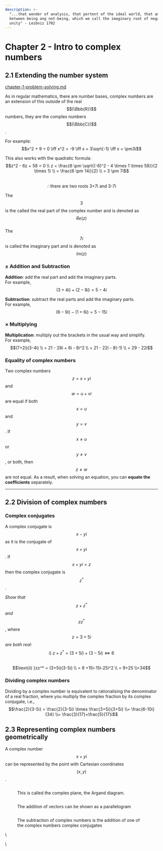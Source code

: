 ```yaml
---
description: >-
  "...that wonder of analysis, that portent of the ideal world, that amphibian
  between being ang not-being, which we call the imaginary root of negative
  unity" - Leibniz 1702
---
```


# Chapter 2 - Intro to complex numbers

## 2.1 Extending the number system

[chapter-1-problem-solving.md](../../mathematics/chapter-1-problem-solving.md "mention")

As in regular mathematics, there are number bases, complex numbers are an extension of this outside of the real $$(\Bbb{R})$$ numbers, they are the complex numbers $$(\Bbb{C})$$.

For example:\
$$x^2 + 9 = 0 \iff x^2 = -9 \iff x = 3\sqrt{-1} \iff x = \pm3i$$&#x20;

This also works with the quadratic formula:\
$$z^2 - 6z + 58 = 0 \\ z = \frac{6 \pm \sqrt{(-6)^2 - 4 \times 1 \times 58}}{2 \times 1} \\ = \frac{6 \pm 14i}{2} \\ = 3 \pm 7i$$\
$$\therefore \text{there are two roots 3+7i and 3-7i}$$

The $$3$$ is the called the real part of the complex number and is denoted as $$Re(z)$$\
The $$7i$$ is called the imaginary part and is denoted as $$Im(z)$$

### ± Addition and Subtraction&#x20;

**Addition**: add the real part and add the imaginary parts.\
For example, $$(3+4i)+(2-8i) =  5 - 4i$$

**Subtraction**: subtract the real parts and add the imaginary parts.\
For example, $$(6-9i)-(1+6i) = 5 -15i$$

### × Multiplying

**Multiplication**: multiply out the brackets in the usual way and simplify.\
For example, $$(7+2i)(3-4i) \\ = 21 - 28i + 6i - 8i^2 \\ = 21 - 22i - 8(-1) \\ = 29 - 22i$$

### Equality of complex numbers

Two complex numbers $$z=x+yi$$ and $$w=u+vi$$ are equal if both $$x=u$$ and $$y=v$$. If $$x \neq u$$ or $$y \neq v$$, or both, then $$z \neq w$$ are not equal. As a result, when solving an equation, you can **equate the coefficients** separately.&#x20;

***

## 2.2 Division of complex numbers

### Complex conjugates

A complex conjugate is $$x-yi$$ as it is the conjugate of $$x+yi$$. If $$x+yi = z$$ then the complex conjugate is $$z^*$$.

_Show that_ $$z+z^*$$ _and_ $$zz^*$$, where $$z=3+5i$$ _are both real:_\
$$\text{i) }z + z^* = (3+5i) + (3-5i) \iff 6$$\
$$\text{ii) }zz^* = (3+5i)(3-5i) \\ = 9 +15i-15i-25i^2 \\ = 9+25 \\=34$$

### Dividing complex numbers&#x20;

Dividing by a complex number is equivalent to rationalising the denominator of a real fraction, where you multiply the complex fraction by its complex conjugate, i.e.,\
$$\frac{2}{3-5i} = \frac{2}{3-5i} \times \frac{3+5i}{3+5i}  \\= \frac{6-10i}{34} \\= \frac{3}{17}+\frac{5}{17}i$$

## 2.3 Representing complex numbers geometrically

A complex number $$x+yi$$can be represented by the point with Cartesian coordinates $$(x,y)$$.

<figure><img src="https://ars.els-cdn.com/content/image/3-s2.0-B9780128001561099593-bm01-9780128001561.jpg" alt=""><figcaption><p>This is called the complex plane, the Argand diagram.</p></figcaption></figure>

<figure><img src="https://www.hackmath.net/img/91/Argand_diagram.jpg" alt=""><figcaption><p>The addition of vectors can be shown as a parallelogram</p></figcaption></figure>

<figure><img src="https://mathbitsnotebook.com/Algebra2/ComplexNumbers/argandpic6.jpg" alt=""><figcaption><p>The subtraction of complex numbers is the addition of one of the complex numbers complex conjugates</p></figcaption></figure>

\


&#x20;\


